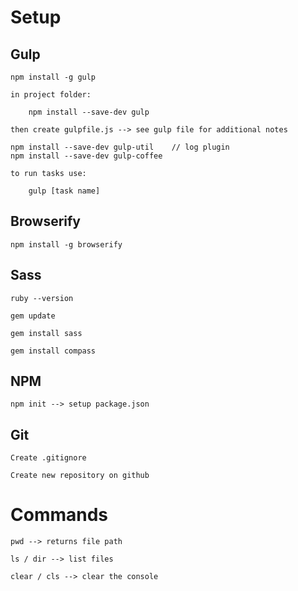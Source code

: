 
Setup
=====

Gulp
----

	npm install -g gulp

	in project folder:

		npm install --save-dev gulp

	then create gulpfile.js --> see gulp file for additional notes

	npm install --save-dev gulp-util	// log plugin
	npm install --save-dev gulp-coffee

	to run tasks use:

		gulp [task name]




Browserify
----------

	npm install -g browserify
	


Sass
----

	ruby --version

	gem update	

	gem install sass

	gem install compass

	
NPM
---
	npm init --> setup package.json




Git
---

	Create .gitignore
	
	Create new repository on github




Commands
========

	pwd --> returns file path

	ls / dir --> list files

	clear / cls --> clear the console


